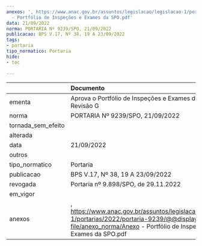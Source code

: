 ```yaml
---
anexos: ', https://www.anac.gov.br/assuntos/legislacao/legislacao-1/portarias/2022/portaria-9239/@@display-file/anexo_norma/Anexo
  - Portfólio de Inspeções e Exames da SPO.pdf'
data: 21/09/2022
norma: PORTARIA Nº 9239/SPO, 21/09/2022
publicacao: BPS V.17, Nº 38, 19 A 23/09/2022
tags:
- portaria
tipo_normatico: Portaria
hide: 
- toc 
 
---
```


|                    | Documento                                                                                                                                                             |
|:-------------------|:----------------------------------------------------------------------------------------------------------------------------------------------------------------------|
| ementa             | Aprova o Portfólio de Inspeções e Exames da SPO - Revisão G                                                                                                           |
| norma              | PORTARIA Nº 9239/SPO, 21/09/2022                                                                                                                                      |
| tornada_sem_efeito |                                                                                                                                                                       |
| alterada           |                                                                                                                                                                       |
| data               | 21/09/2022                                                                                                                                                            |
| outros             |                                                                                                                                                                       |
| tipo_normatico     | Portaria                                                                                                                                                              |
| publicacao         | BPS V.17, Nº 38, 19 A 23/09/2022                                                                                                                                      |
| revogada           | Portaria nº 9.898/SPO, de 29.11.2022                                                                                                                                  |
| em_vigor           |                                                                                                                                                                       |
| anexos             | , https://www.anac.gov.br/assuntos/legislacao/legislacao-1/portarias/2022/portaria-9239/@@display-file/anexo_norma/Anexo - Portfólio de Inspeções e Exames da SPO.pdf |